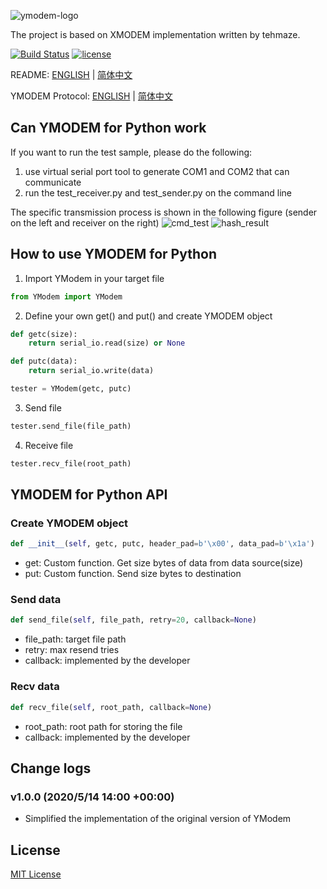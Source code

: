 ![ymodem-logo](https://raw.githubusercontent.com/alexwoo1900/ymodem/master/docs/assets/ymodem-logo.png)

The project is based on XMODEM implementation written by tehmaze. 

[![Build Status](https://www.travis-ci.org/alexwoo1900/ymodem.svg?branch=master)](https://www.travis-ci.org/alexwoo1900/ymodem)
[![license](https://img.shields.io/github/license/mashape/apistatus.svg)](https://opensource.org/licenses/MIT)


README: [ENGLISH](https://github.com/alexwoo1900/ymodem/blob/master/README.md) | [简体中文](https://github.com/alexwoo1900/ymodem/blob/master/README_CN.md)

YMODEM Protocol: [ENGLISH](https://github.com/alexwoo1900/ymodem/blob/master/YMODEM.md) | [简体中文](https://github.com/alexwoo1900/ymodem/blob/master/YMODEM_CN.md)

## Can YMODEM for Python work
If you want to run the test sample, please do the following:
1. use virtual serial port tool to generate COM1 and COM2 that can communicate
2. run the test_receiver.py and test_sender.py on the command line

The specific transmission process is shown in the following figure (sender on the left and receiver on the right)
![cmd_test](https://raw.githubusercontent.com/alexwoo1900/ymodem/master/docs/assets/cmd_test.png)
![hash_result](https://raw.githubusercontent.com/alexwoo1900/ymodem/master/docs/assets/hash_result.png)

## How to use YMODEM for Python
1. Import YModem in your target file
```python
from YModem import YModem
```

2. Define your own get() and put() and create YMODEM object
```python
def getc(size):
    return serial_io.read(size) or None

def putc(data):
    return serial_io.write(data)

tester = YModem(getc, putc)
```

3. Send file
```python
tester.send_file(file_path)
```

4. Receive file
```python
tester.recv_file(root_path)
```

## YMODEM for Python API

### Create YMODEM object
```python
def __init__(self, getc, putc, header_pad=b'\x00', data_pad=b'\x1a')
```
- get: Custom function. Get size bytes of data from data source(size)
- put: Custom function. Send size bytes to destination


### Send data
```python
def send_file(self, file_path, retry=20, callback=None)
```
- file_path: target file path
- retry: max resend tries
- callback: implemented by the developer

### Recv data
```python
def recv_file(self, root_path, callback=None)
```
- root_path: root path for storing the file
- callback: implemented by the developer

## Change logs
### v1.0.0 (2020/5/14 14:00 +00:00)
- Simplified the implementation of the original version of YModem

## License 
[MIT License](https://opensource.org/licenses/MIT)
